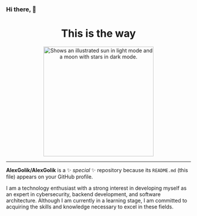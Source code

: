 ### Hi there,  👋


  <h1 align="center">
  This is the way  
  </h1>
<p align="center">
  <img src="https://github.com/AlexGolik/AlexGolik/assets/116594829/f4e6bae0-eda4-4c97-a93e-a2ed05c3fe03" alt="Shows an illustrated sun in light mode and a moon with stars in dark mode." width="300" height="300">
</p>

---

**AlexGolik/AlexGolik** is a ✨ _special_ ✨ repository because its `README.md` (this file) appears on your GitHub profile.

I am a technology enthusiast with a strong interest in developing myself as an expert in cybersecurity, backend development, and software architecture. Although I am currently in a learning stage, I am committed to acquiring the skills and knowledge necessary to excel in these fields.

